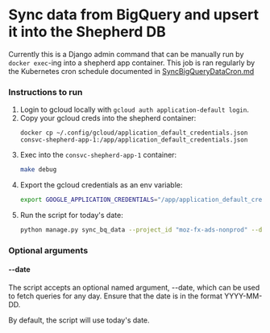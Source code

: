 # Sync data from BigQuery and upsert it into the Shepherd DB

Currently this is a Django admin command that can be manually run by `docker exec`-ing into a shepherd app container. This job is ran regularly by the Kubernetes cron schedule documented in [SyncBigQueryDataCron.md](./syncBigQueryDataCron.md)

### Instructions to run

1. Login to gcloud locally with `gcloud auth application-default login`.
1. Copy your gcloud creds into the shepherd container:
    ```
    docker cp ~/.config/gcloud/application_default_credentials.json consvc-shepherd-app-1:/app/application_default_credentials.json
    ```
1. Exec into the `consvc-shepherd-app-1` container:
    ```sh
    make debug
    ```
1. Export the gcloud credentials as an env variable:
    ```sh
    export GOOGLE_APPLICATION_CREDENTIALS="/app/application_default_credentials.json"
    ```
1. Run the script for today's date:
    ```sh
    python manage.py sync_bq_data --project_id "moz-fx-ads-nonprod" --date $(date +%F)
    ```

### Optional arguments

#### --date

The script accepts an optional named argument, --date, which can be used to
fetch queries for any day. Ensure that the date is in the format YYYY-MM-DD.

By default, the script will use today's date.